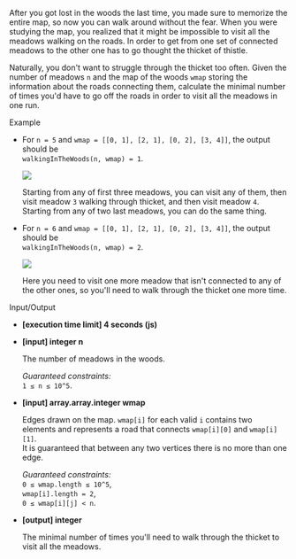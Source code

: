 
After you got lost in the woods the last time, you made sure to memorize the entire map, so now you can walk around without the fear. When you were studying the map, you realized that it might be impossible to visit all the meadows walking on the roads. In order to get from one set of connected meadows to the other one has to go thought the thicket of thistle.

Naturally, you don't want to struggle through the thicket too often. Given the number of meadows  `n`  and the map of the woods  `wmap`  storing the information about the roads connecting them, calculate the minimal number of times you'd have to go off the roads in order to visit all the meadows in one run.

Example

-   For  `n = 5`  and  `wmap = [[0, 1], [2, 1], [0, 2], [3, 4]]`, the output should be  
    `walkingInTheWoods(n, wmap) = 1`.

    ![](https://codesignal.s3.amazonaws.com/tasks/walkingInTheWoods/img/example1.png?_tm=1582157217222)

    Starting from any of first three meadows, you can visit any of them, then visit meadow  `3`  walking through thicket, and then visit meadow  `4`.  
    Starting from any of two last meadows, you can do the same thing.

-   For  `n = 6`  and  `wmap = [[0, 1], [2, 1], [0, 2], [3, 4]]`, the output should be  
    `walkingInTheWoods(n, wmap) = 2`.

    ![](https://codesignal.s3.amazonaws.com/tasks/walkingInTheWoods/img/example2.png?_tm=1582157217446)

    Here you need to visit one more meadow that isn't connected to any of the other ones, so you'll need to walk through the thicket one more time.


Input/Output

-   **[execution time limit] 4 seconds (js)**

-   **[input] integer n**

    The number of meadows in the woods.

    _Guaranteed constraints:_  
    `1 ≤ n ≤ 10^5`.

-   **[input] array.array.integer wmap**

    Edges drawn on the map.  `wmap[i]`  for each valid  `i`  contains two elements and represents a road that connects  `wmap[i][0]`  and  `wmap[i][1]`.  
    It is guaranteed that between any two vertices there is no more than one edge.

    _Guaranteed constraints:_  
    `0 ≤ wmap.length ≤ 10^5`,  
    `wmap[i].length = 2`,  
    `0 ≤ wmap[i][j] < n`.

-   **[output] integer**

    The minimal number of times you'll need to walk through the thicket to visit all the meadows.